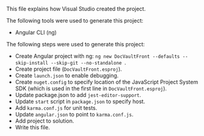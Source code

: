 This file explains how Visual Studio created the project.

The following tools were used to generate this project:
- Angular CLI (ng)

The following steps were used to generate this project:
- Create Angular project with ng: `ng new DocVaultFront --defaults --skip-install --skip-git --no-standalone `.
- Create project file (`DocVaultFront.esproj`).
- Create `launch.json` to enable debugging.
- Create `nuget.config` to specify location of the JavaScript Project System SDK (which is used in the first line in `DocVaultFront.esproj`).
- Update package.json to add `jest-editor-support`.
- Update `start` script in `package.json` to specify host.
- Add `karma.conf.js` for unit tests.
- Update `angular.json` to point to `karma.conf.js`.
- Add project to solution.
- Write this file.
